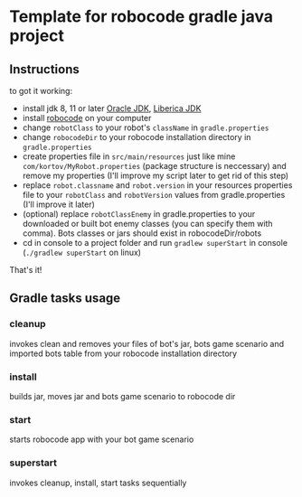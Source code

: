 # Template for robocode gradle java project

## Instructions

to got it working:
* install jdk 8, 11 or later [Oracle JDK](https://www.oracle.com/technetwork/java/javase/downloads/index.html), [Liberica JDK](https://bell-sw.com/)
* install [robocode](https://robocode.sourceforge.io/) on your computer 
* change `robotClass` to your robot's `className` in `gradle.properties`
* change `robocodeDir` to your robocode installation directory in `gradle.properties`
* create properties file in `src/main/resources` just like mine `com/kortov/MyRobot.properties`
(package structure is neccessary) and remove my properties
(I'll improve my script later to get rid of this step)
* replace `robot.classname` and `robot.version` in your resources properties file to your `robotClass` and `robotVersion` values from gradle.properties
(I'll improve it later) 
* (optional) replace `robotClassEnemy` in gradle.properties to your downloaded or built bot enemy classes (you can specify them with comma). Bots classes or jars should exist in robocodeDir/robots
* cd in console to a project folder and run `gradlew superStart` in console (`./gradlew superStart` on linux)

That's it!

## Gradle tasks usage

### cleanup
invokes clean and removes your files of bot's jar, bots game scenario and imported bots table from your robocode installation directory

### install
builds jar, moves jar and bots game scenario to robocode dir

### start
starts robocode app with your bot game scenario

### superstart
invokes cleanup, install, start tasks sequentially